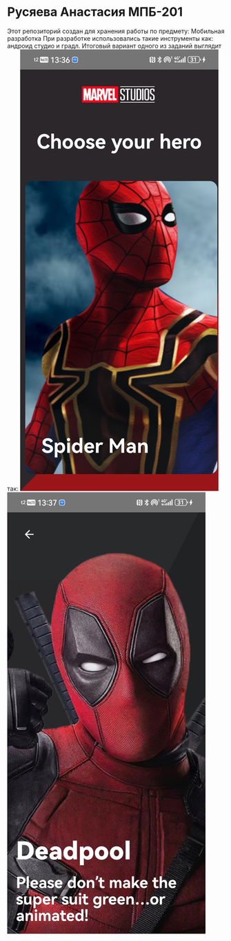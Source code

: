 # Русяева Анастасия МПБ-201

Этот репозиторий создан для хранения работы по предмету: Мобильная разработка
При разработке использовались такие инструменты как: андроид студио и градл.
Итоговый вариант одного из заданий выглядит так:
![pretty spiderman](image.png)![gooddedpul](image2.jpg)